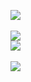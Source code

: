 ![](http://geekresearchlab.net/coursera/crypto1/zz-5.jpg)<br><br>
![](http://geekresearchlab.net/coursera/crypto1/zz-6.jpg)<br>
![](http://geekresearchlab.net/coursera/crypto1/zz-6-1.jpg)<br><br>
![](http://geekresearchlab.net/coursera/crypto1/zz-7.jpg)

